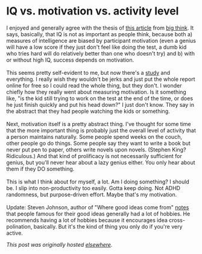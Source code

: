 # IQ vs. motivation vs. activity level

<p>I enjoyed and generally agree with the thesis of <a href="http://bigthink.com/ideas/38395">this article</a> from <a href="http://bigthink.com/">big think</a>. It says, basically, that IQ is not as important as people think, because both a) measures of intelligence are biased by participant motivation (even a genius will have a low score if they just don't feel like doing the test, a dumb kid who tries hard will do relatively better than one who doesn't try) and b) with or without high IQ, success depends on motivation.<br><br>This seems pretty self-evident to me, but now there's a <a href="http://www.pnas.org/content/early/2011/04/19/1018601108.abstract">study</a> and everything. I really wish they wouldn't be jerks and just put the whole report online for free so I could read the whole thing, but they don't. I wonder chiefly how they really went about measuring motivation. Is it something like, "is the kid still trying to work on the test at the end of the time, or does he just finish quickly and put his head down?" I just don't know. They say in the abstract that they had people watching the kids or something.<br><br>Next, motivation itself is a pretty abstract thing. I've thought for some time that the more important thing is probably just the overall level of activity that a person maintains naturally. Some people spend weeks on the couch, other people go do things. Some people say they want to write a book but never put pen to paper, others write novels upon novels. (Stephen King? Ridiculous.) And that kind of prolificacy is not necessarily sufficient for genius, but you'll never hear about a lazy genius either. You only hear about them if they DO something.<br><br>This is what I think about for myself, a lot. Am I doing something? I should be. I slip into non-productivity too easily. Gotta keep doing. Not ADHD randomness, but purpose-driven effort. Maybe that's my motivation.<br><br>Update: Steven Johnson, author of "Where good ideas come from" <a href="http://www.cognitivemedia.co.uk/wp/?p=294">notes</a> that people famous for their good ideas generally had a lot of hobbies. He recommends having a lot of hobbies because it encourages idea cross-polination, basically. But it's the kind of thing you only do if you're very active.</p>


*This post was originally hosted [elsewhere](http://planspace.blogspot.com/2011/05/iq-vs-motivation-vs-activity-level.html).*
